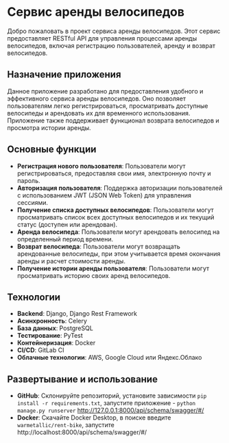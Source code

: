 # Сервис аренды велосипедов

Добро пожаловать в проект сервиса аренды велосипедов. Этот сервис предоставляет RESTful API для управления процессами аренды велосипедов, включая регистрацию пользователей, аренду и возврат велосипедов.

## Назначение приложения

Данное приложение разработано для предоставления удобного и эффективного сервиса аренды велосипедов. Оно позволяет пользователям легко регистрироваться, просматривать доступные велосипеды и арендовать их для временного использования. Приложение также поддерживает функционал возврата велосипедов и просмотра истории аренды.

## Основные функции

- **Регистрация нового пользователя**: Пользователи могут регистрироваться, предоставляя свои имя, электронную почту и пароль.
- **Авторизация пользователя**: Поддержка авторизации пользователей с использованием JWT (JSON Web Token) для управления сессиями.
- **Получение списка доступных велосипедов**: Пользователи могут просматривать список всех доступных велосипедов и их текущий статус (доступен или арендован).
- **Аренда велосипеда**: Пользователи могут арендовать велосипед на определенный период времени.
- **Возврат велосипеда**: Пользователи могут возвращать арендованные велосипеды, при этом учитывается время окончания аренды и расчет стоимости аренды.
- **Получение истории аренды пользователя**: Пользователи могут просматривать историю своих аренд велосипедов.

## Технологии

- **Backend**: Django, Django Rest Framework
- **Асинхронность**: Celery
- **База данных**: PostgreSQL
- **Тестирование**: PyTest
- **Контейнеризация**: Docker
- **CI/CD**: GitLab CI
- **Облачные технологии**: AWS, Google Cloud или Яндекс.Облако

## Развертывание и использование

- **GitHub**: Склонируйте репозиторий, установите зависимости `pip install -r requirements.txt`, запустите приложение - `python manage.py runserver` http://127.0.0.1:8000/api/schema/swagger/#/
- **Docker**: Скачайте Docker Desktop, в поиске введите `warmetallic/rent-bike`, запустите http://localhost:8000/api/schema/swagger/#/
